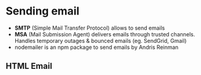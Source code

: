 # Sending email

- **SMTP** (Simple Mail Transfer Protocol) allows to send emails
- **MSA** (Mail Submission Agent) delivers emails through trusted channels. Handles temporary outages & bounced emails (eg. SendGrid, Gmail)
- nodemailer is an npm package to send emails by Andris Reinman

## HTML Email

